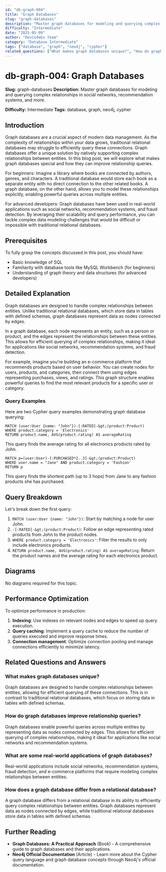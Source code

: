 ```yaml
---
id: "db-graph-004"
title: "Graph Databases"
slug: "graph-databases"
description: "Master graph databases for modeling and querying complex relationships in social networks, recommendation systems, and more."
difficulty: "Intermediate"
date: "2025-05-09"
author: "DevCodeEx Team"
category: "Database Intermediate"
tags: ["database", "graph", "neo4j", "cypher"]
related_questions: ["What makes graph databases unique?", "How do graph databases improve relationship queries?", "What are some real-world applications of graph databases?", "How does a graph database differ from a relational database?"]
---
```


**db-graph-004: Graph Databases**
=====================================================

**Slug:** graph-databases
**Description:** Master graph databases for modeling and querying complex relationships in social networks, recommendation systems, and more.

**Difficulty:** Intermediate
**Tags:** database, graph, neo4j, cypher

## Introduction
Graph databases are a crucial aspect of modern data management. As the complexity of relationships within your data grows, traditional relational databases may struggle to efficiently query these connections. Graph databases offer a unique solution by natively supporting complex relationships between entities. In this blog post, we will explore what makes graph databases special and how they can improve relationship queries.

For beginners: Imagine a library where books are connected by authors, genres, and characters. A traditional database would store each book as a separate entity with no direct connection to the other related books. A graph database, on the other hand, allows you to model these relationships explicitly, enabling powerful queries across multiple entities.

For advanced developers: Graph databases have been used in real-world applications such as social networks, recommendation systems, and fraud detection. By leveraging their scalability and query performance, you can tackle complex data modeling challenges that would be difficult or impossible with traditional relational databases.

## Prerequisites
To fully grasp the concepts discussed in this post, you should have:

* Basic knowledge of SQL
* Familiarity with database tools like MySQL Workbench (for beginners)
* Understanding of graph theory and data structures (for advanced developers)

## Detailed Explanation
Graph databases are designed to handle complex relationships between entities. Unlike traditional relational databases, which store data in tables with defined schemas, graph databases represent data as nodes connected by edges.

In a graph database, each node represents an entity, such as a person or product, and the edges represent the relationships between these entities. This allows for efficient querying of complex relationships, making it ideal for applications like social networks, recommendation systems, and fraud detection.

For example, imagine you're building an e-commerce platform that recommends products based on user behavior. You can create nodes for users, products, and categories, then connect them using edges representing purchases, views, and ratings. This graph structure enables powerful queries to find the most relevant products for a specific user or category.

### Query Examples
Here are two Cypher query examples demonstrating graph database querying:

```cypher
MATCH (user:User {name: "John"})-[:RATED]-&gt;(product:Product) 
WHERE product.category = 'Electronics' 
RETURN product.name, AVG(product.rating) AS averageRating
```

This query finds the average rating for all electronics products rated by John.

```cypher
MATCH p=(user:User)-[:PURCHASED*2..3]-&gt;(product:Product) 
WHERE user.name = "Jane" AND product.category = 'Fashion' 
RETURN p
```

This query finds the shortest path (up to 3 hops) from Jane to any fashion products she has purchased.

## Query Breakdown
Let's break down the first query:

1. `MATCH (user:User {name: "John"})`: Start by matching a node for user John.
2. `-[:RATED]-&gt;(product:Product)`: Follow an edge representing rated products from John to the product nodes.
3. `WHERE product.category = 'Electronics'`: Filter the results to only include electronics products.
4. `RETURN product.name, AVG(product.rating) AS averageRating`: Return the product names and the average rating for each electronics product.

## Diagrams
No diagrams required for this topic.

## Performance Optimization
To optimize performance in production:

1. **Indexing**: Use indexes on relevant nodes and edges to speed up query execution.
2. **Query caching**: Implement a query cache to reduce the number of queries executed and improve response times.
3. **Connection management**: Optimize connection pooling and manage connections efficiently to minimize latency.

## Related Questions and Answers
### What makes graph databases unique?
Graph databases are designed to handle complex relationships between entities, allowing for efficient querying of these connections. This is in contrast to traditional relational databases, which focus on storing data in tables with defined schemas.

### How do graph databases improve relationship queries?
Graph databases enable powerful queries across multiple entities by representing data as nodes connected by edges. This allows for efficient querying of complex relationships, making it ideal for applications like social networks and recommendation systems.

### What are some real-world applications of graph databases?
Real-world applications include social networks, recommendation systems, fraud detection, and e-commerce platforms that require modeling complex relationships between entities.

### How does a graph database differ from a relational database?
A graph database differs from a relational database in its ability to efficiently query complex relationships between entities. Graph databases represent data as nodes connected by edges, while traditional relational databases store data in tables with defined schemas.

## Further Reading
* **Graph Databases: A Practical Approach** (Book) - A comprehensive guide to graph databases and their applications.
* **Neo4j Official Documentation** (Article) - Learn more about the Cypher query language and graph database concepts through Neo4j's official documentation.